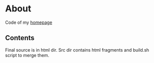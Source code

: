 # About

Code of my [homepage](https://bluepitaya.xyz)

## Contents

Final source is in html dir. Src dir contains html fragments and build.sh script to merge them.
